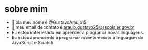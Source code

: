# sobre mim 
- 👋 ola meu nome é @GustavoAraujo15
- 👀 meu email de contato é araujo.gustavo25@escola.pr.gov.br
- Eu estou imterresado em aprender a programar novas línguagens.
- Eu estou aprendendo a programar recentemenete a línguagem de JavaScript e Scratch
